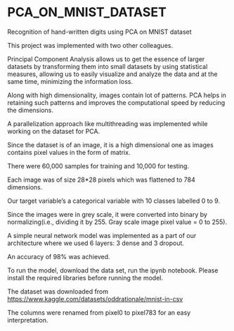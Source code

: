 # PCA_ON_MNIST_DATASET
Recognition of hand-written digits using PCA on MNIST dataset

This project was implemented with two other colleagues.

Principal Component Analysis allows us to get the essence of larger datasets by transforming them into small datasets by using statistical measures, allowing us to easily visualize and analyze the data and at the same time, minimizing the information loss.

Along with high dimensionality, images contain lot of patterns. PCA helps in retaining such patterns and improves the computational speed by reducing the dimensions.

A parallelization approach like multithreading was implemented while working on the dataset for PCA.

Since the dataset is of an image, it is a high dimensional one as images contains pixel values in the form of matrix.

There were 60,000 samples for training and 10,000 for testing.

Each image was of size 28*28 pixels which was flattened to 784 dimensions.

Our target variable’s a categorical variable with 10 classes labelled 0 to 9.

Since the images were in grey scale, it were converted into binary by normalizing(i.e., dividing it by 255. Gray scale image pixel value = 0 to 255).

A simple neural network model was implemented as a part of our architecture where we used 6 layers: 3 dense and 3 dropout.

An accuracy of 98% was achieved.

To run the model, download the data set, run the ipynb notebook. Please install the required libraries before running the model.

The dataset was downloaded from https://www.kaggle.com/datasets/oddrationale/mnist-in-csv

The columns were renamed from pixel0 to pixel783 for an easy interpretation.
